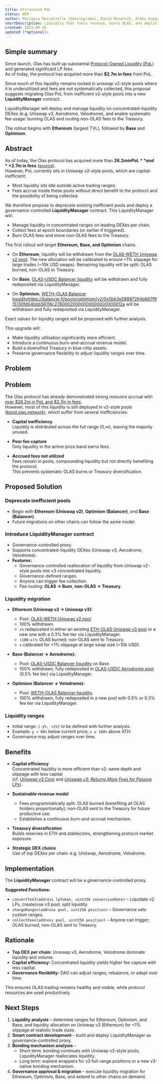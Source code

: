 ```yaml
---
title: Ultrasound PoL
status: WIP
author: Mariapia Moscatiello (@mariapiamo), David Minarsch, Aleks Kuppermind, Andrey Lebedev
shortDescription: Liquidity that fuels revenue, burns OLAS, and amplifies sustainability
created: 2025-09-16
updated (*optional): 
---
```


## Simple summary
Since launch, Olas has built up substantial [Protocol-Owned Liquidity (PoL)](https://olas.network/bond) and generated significant LP fees.  
As of today, the protocol has acquired more than **$2.7m in fees** from PoL.  

Since much of this liquidity remains locked in uniswap v2-style pools where it is underutilized and fees are not systematically collected, this proposal suggests migrating Olas PoL from inefficient v2-style pools into a new **LiquidityManager** contract. 

LiquidityManager will deploy and manage liquidity on concentrated-liquidity DEXes (e.g. Uniswap v3, Aerodrome, Velodrome), and enable systematic fee usage: burning OLAS and routing non-OLAS fees to the Treasury.  

The rollout begins with **Ethereum** (largest TVL), followed by **Base** and **Optimism**.  


## Abstract
As of today, the Olas protocol has acquired more than **$26.2m in PoL** and **$2.7m in fees** ([source](https://olas.network/bond)).  
However, PoL currently sits in Uniswap v2-style pools, which are capital-inefficient:

- Most liquidity sits idle outside active trading ranges.  
- Fees accrue inside these pools without direct benefit to the protocol and the possibility of being collected.  

We therefore propose to deprecate existing inefficient pools and deploy a governance-controlled **LiquidityManager** contract. This LiquidityManager will:

- Manage liquidity in concentrated ranges on leading DEXes per chain.  
- Collect fees at epoch boundaries (or earlier if triggered).  
- Burn OLAS fees and move non-OLAS fees to the Treasury.  

The first rollout will target **Ethereum, Base, and Optimism** chains.  

- On **Ethereum**, liquidity will be withdrawn from the [OLAS-WETH Uniswap v2 pool](https://app.uniswap.org/explore/pools/ethereum/0x09d1d767edf8fa23a64c51fa559e0688e526812f). The new allocation will be calibrated to ensure <1% slippage for large trades (~10k USD swaps). Remaining liquidity will be split: OLAS burned, non-OLAS to Treasury. 

- On **Base**, [OLAS-USDC Balancer liquidity](https://balancer.fi/pools/base/v2/0x5332584890d6e415a6dc910254d6430b8aab7e69000200000000000000000103) will be withdrawn and fully redeposited via LiquidityManager.  

- On **Optimism**, [WETH-OLAS Balancer liquidity]()https://balancer.fi/pools/optimism/v2/0x5bb3e58887264b667f915130fd04bbb56116c27800020000000000000000012a will be withdrawn and fully redeposited via LiquidityManager.  

Exact values for liquidity ranges will be proposed with further analysis.  

This upgrade will:  

- Make liquidity utilisation significantly more efficient.  
- Introduce a continuous burn-and-accrual revenue model.  
- Build a diversified Treasury in blue-chip assets.  
- Preserve governance flexibility to adjust liquidity ranges over time.  


## Problem

## Problem

The Olas protocol has already demonstrated strong resource accrual with [over $26.2m in PoL and $2.7m in fees](https://olas.network/bond).  
However, most of this liquidity is still deployed in v2-style pools ([bond.olas.network](https://bond.olas.network/paths)), which suffer from several inefficiencies:

- **Capital inefficiency**  
  Liquidity is distributed across the full range (0,∞), leaving the majority unused.  

- **Poor fee capture**  
  Only liquidity in the active price band earns fees.  

- **Accrued fees not utilized**  
  Fees remain in pools, compounding liquidity but not directly benefiting the protocol.  
  This prevents systematic OLAS burns or Treasury diversification.  


## Proposed Solution

### Deprecate inefficient pools
- Begin with **Ethereum (Uniswap v2)**, **Optimism (Balancer)**, and **Base (Balancer)**.  
- Future migrations on other chains can follow the same model.  

### Introduce LiquidityManager contract
- Governance-controlled proxy.  
- Supports concentrated-liquidity DEXes (Uniswap v3, Aerodrome, Velodrome).  
- **Features:**  
  - Governance-controlled reallocation of liquidity from Uniswap v2-style pools into v3 concentrated liquidity.  
  - Governance-defined ranges.  
  - Anyone can trigger fee collection.  
  - Fee routing: **OLAS → Burn**, **non-OLAS → Treasury**.  

### Liquidity migration

- **Ethereum (Uniswap v2 → Uniswap v3):**  
  - Pool: [OLAS-WETH Uniswap v2 pool](https://app.uniswap.org/explore/pools/ethereum/0x09d1d767edf8fa23a64c51fa559e0688e526812f) 
  - 100% withdrawn.  
  - `x%` redeposited in either an existing [ETH-OLAS Uniswap v3 pool](https://app.uniswap.org/explore/pools/ethereum/0x18f7B33172F5150949EeF05EbB3b5D4Fe245f391) or a new one with a 0.3% fee tier via LiquidityManager.  
  - `(100–x)%`: OLAS burned; non-OLAS sent to Treasury.  
  - `x` calibrated for <1% slippage at large swap size (~10k USD).  

- **Base (Balancer → Aerodrome):**  
  - Pool: [OLAS-USDC Balancer liquidity](https://balancer.fi/pools/base/v2/0x5332584890d6e415a6dc910254d6430b8aab7e69000200000000000000000103) on Base.  
  - 100% withdrawn, fully redeposited in [OLAS-USDC Aerodrome pool](https://aerodrome.finance/liquidity?query=olas&filters=concentrated) (0.5% fee tier) via LiquidityManager.  

- **Optimism (Balancer → Velodrome):**  
  - Pool: [WETH-OLAS Balancer liquidity](https://balancer.fi/pools/optimism/v2/0x5bb3e58887264b667f915130fd04bbb56116c27800020000000000000000012a).  
  - 100% withdrawn, fully redeposited in a new pool with 0.5% or 0.3% fee tier via LiquidityManager.  

### Liquidity ranges
- Initial range: `[-y%, +z%]` to be defined with further analysis.  
- Example: `y ≈ 80%` below current price; `z ≥ 100%` above ATH.  
- Governance may adjust ranges over time.  


## Benefits

- **Capital efficiency**  
  Concentrated liquidity is more efficient than v2: same depth and slippage with less capital  
  (cf. *[Uniswap v3 Core](https://app.uniswap.org/whitepaper-v3.pdf)* and *[Uniswap v3: Returns More Fees for Passive LPs](https://blog.uniswap.org/fee-returns?utm_source=chatgpt.com)*).  

- **Sustainable revenue model**  
  
    - Fees programmatically split: OLAS burned (benefiting all OLAS holders proportionally); non-OLAS sent to the Treasury for future productive use.  
    - Establishes a continuous burn-and-accrual mechanism.  

- **Treasury diversification**  
  Builds reserves in ETH and stablecoins, strengthening protocol market exposure.  

- **Strategic DEX choice**  
  Use of top DEXes per chain: e.g. Uniswap, Aerodrome, Velodrome.  


## Implementation
The **LiquidityManager** contract will be a governance-controlled proxy.  

**Suggested Functions:**  
- `convertToV3(address lpToken, uint256 conversionRate)` – Liquidate v2 LPs, create/use v3 pool, split liquidity.  
- `changeRanges(address pool, uint256 position)` – Governance sets custom ranges.  
- `collectFees(address pool, uint256 position)` – Anyone can trigger; OLAS burned, non-OLAS sent to Treasury.  


## Rationale
- **Top DEX per chain:** Uniswap v3, Aerodrome, Velodrome dominate liquidity and volume.  
- **Capital efficiency:** Concentrated liquidity yields higher fee capture with less capital.  
- **Governance flexibility:** DAO can adjust ranges, rebalance, or adapt over time.  

This ensures OLAS trading remains healthy and visible, while protocol resources are used productively.  


## Next Steps

1. **Liquidity analysis** – determine ranges for Ethereum, Optimism, and Base, and liquidity allocation on Uniswap v3 (Ethereum) for <1% slippage at realistic trade sizes.  
2. **Smart contract development** – build and deploy LiquidityManager as governance-controlled proxy.  
3. **Bonding mechanism analysis** –  
   - Short term: bonding continues with Uniswap v2-style pools, LiquidityManager reallocates liquidity.  
   - Long term: explore wrappers for v3 full-range positions or a new v3-native bonding mechanism.  
4. **Governance approval & migration** – execute liquidity migration for Ethereum, Optimism, Base, and extend to other chains on demand.  
